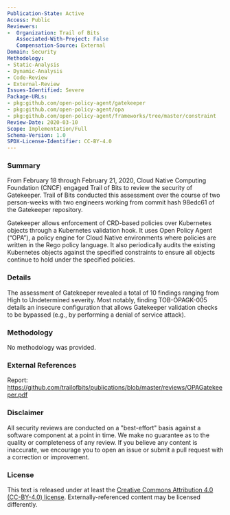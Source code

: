 ```yaml
---
Publication-State: Active
Access: Public
Reviewers:
-  Organization: Trail of Bits
   Associated-With-Project: False
   Compensation-Source: External
Domain: Security
Methodology:
- Static-Analysis
- Dynamic-Analysis
- Code-Review
- External-Review
Issues-Identified: Severe
Package-URLs:
- pkg:github.com/open-policy-agent/gatekeeper
- pkg:github.com/open-policy-agent/opa
- pkg:github.com/open-policy-agent/frameworks/tree/master/constraint
Review-Date: 2020-03-10
Scope: Implementation/Full
Schema-Version: 1.0
SPDX-License-Identifier: CC-BY-4.0
---
```


### Summary

From February 18 through February 21, 2020, Cloud Native Computing Foundation (CNCF) engaged Trail of Bits to review the security of Gatekeeper. Trail of Bits conducted this assessment over the course of two person-weeks with two engineers working from commit hash 98edc61 of the Gatekeeper repository.

Gatekeeper allows enforcement of CRD-based policies over Kubernetes objects through a Kubernetes validation hook. It uses Open Policy Agent (“OPA”), a policy engine for Cloud Native environments where policies are written in the Rego policy language. It also periodically audits the existing Kubernetes objects against the specified constraints to ensure all objects continue to hold under the specified policies.

### Details

The assessment of Gatekeeper revealed a total of 10 findings ranging from High to Undetermined severity. Most notably, finding TOB-OPAGK-005 details an insecure configuration that allows Gatekeeper validation checks to be bypassed (e.g., by performing a denial of service attack).

### Methodology

No methodology was provided.

### External References

Report: https://github.com/trailofbits/publications/blob/master/reviews/OPAGatekeeper.pdf

### Disclaimer

All security reviews are conducted on a "best-effort" basis against a software
component at a point in time. We make no guarantee as to the quality or completeness
of any review. If you believe any content is inaccurate, we encourage you to open
an issue or submit a pull request with a correction or improvement.

### License

This text is released under at least the
[Creative Commons Attribution 4.0 (CC-BY-4.0) license](https://creativecommons.org/licenses/by/4.0/legalcode.txt).
Externally-referenced content may be licensed differently.

